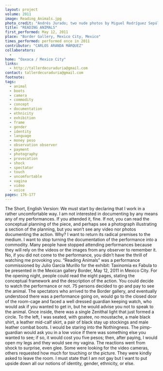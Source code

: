 ```yaml
---
layout: project
volume: 2011
image: Reading_Animals.jpg
photo_credit: "Andrés Jurado; two nude photos by Miguel Rodríguez Sepúlveda and Fernanda Mejía"
title: "READING ANIMALS"
first_performed: May 12, 2011
place: "Border Gallery, Mexico City, Mexico"
times_performed: performed once in 2011
contributor: "CARLOS ARANDA MÁRQUEZ"
collaborators: 
  - 
home: "Oaxaca / Mexico City"
links: 
  - http://tallerdecuraduria@gmail.com
contact: tallerdecuraduria@gmail.com
footnote: 
tags: 
  - animal
  - boots
  - camera
  - commodity
  - concept
  - documentation
  - ethnicity
  - exhibition
  - frame
  - gender
  - identity
  - language
  - money peso
  - observation observer
  - payment
  - photography
  - provocation
  - shock
  - spectator
  - touch
  - uncomfortable
  - vagina
  - video
  - voice
pages: 176-177
---
```


The Short, English Version: We must start by declaring that I work in a rather uncomfortable way. I am not interested in documenting by any means any of my performances. If you attended it, fine. If not, you can read the conceptual planning of the piece, and perhaps see a photograph illustrating a section of the planning, but you won’t see any video nor photos documenting the action. Why? I want to return its radical premises to the medium. I want to stop turning the documentation of the performance into a commodity. Many people have stopped attending performances because they will rely on the videos or the images from any observer to remember it. No, if you did not come to the performance, you didn’t have the thrill of watching me provoking you. “Reading Animals” was a performance commissioned by Julio García Murillo for the exhibit: Taxinomia ex Fabula to be presented in the Mexican gallery Border, May 12, 2011 in Mexico City. For the opening night, people could read the eight pages, stating the conceptual framework and the description of the action. You could decide to watch the performance or not. 75 persons decided to go and pay to see the animal. The spectators who arrived to the Border gallery, and eventually understood there was a performance going on, would go to the closed door of the room-cage and faced a well dressed guardian keeping watch, who would ask if you wanted to get in, but he would advise you not to speak to the animal. Once inside, there was a single Zenithal light that just formed a circle. To the left, I was seated, with goatee, no moustache, a male black shirt, a leather mid-calf skirt, a pair of black stay up stockings and male leather combat boots. I would be staring into the Nothingness. The pimp-guardian would ask you in a low voice if there was something else you wanted to see; if so, it would cost you five pesos; then, after paying, I would open my legs and they would see my vagina. The reactions went from shock to surprise, even glee. Some were looking for the video cameras, others requested how much for touching or the picture. They were kindly asked to leave the room. I must state that I am not gay but I want to put upside down all our notions of identity, gender, ethnicity, or else.
